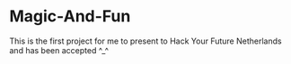 # Magic-And-Fun
This is the first project for me to present to Hack Your Future Netherlands and has been accepted ^_^
